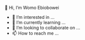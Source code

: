 👋 Hi, I’m Womo Ebiobowei
- 👀 I’m interested in ...
- 🌱 I’m currently learning ...
- 💞️ I’m looking to collaborate on ...
- 📫 How to reach me ...

<!---
Womoemy/Womoemy is a ✨ special ✨ repository because its `README.md` (this file) appears on your GitHub profile.
You can click the Preview link to take a look at your changes.
--->
